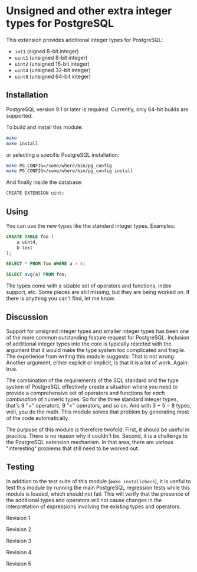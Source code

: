 # Unsigned and other extra integer types for PostgreSQL

This extension provides additional integer types for PostgreSQL:

- `int1` (signed 8-bit integer)
- `uint1` (unsigned 8-bit integer)
- `uint2` (unsigned 16-bit integer)
- `uint4` (unsigned 32-bit integer)
- `uint8` (unsigned 64-bit integer)

## Installation

PostgreSQL version 9.1 or later is required.  Currently, only 64-bit
builds are supported.

To build and install this module:
```sh
make
make install
```

or selecting a specific PostgreSQL installation:
```sh
make PG_CONFIG=/some/where/bin/pg_config
make PG_CONFIG=/some/where/bin/pg_config install
```

And finally inside the database:
```sh
CREATE EXTENSION uint;
```

## Using

You can use the new types like the standard integer types.  Examples:

```sql
CREATE TABLE foo (
    a uint4,
    b text
);

SELECT * FROM foo WHERE a > 4;

SELECT avg(a) FROM foo;
```

The types come with a sizable set of operators and functions, index
support, etc.  Some pieces are still missing, but they are being
worked on.  If there is anything you can't find, let me know.

## Discussion

Support for unsigned integer types and smaller integer types has been
one of the more common outstanding feature request for PostgreSQL.
Inclusion of additional integer types into the core is typically
rejected with the argument that it would make the type system too
complicated and fragile.  The experience from writing this module
suggests: That is not wrong.  Another argument, either explicit or
implicit, is that it is a lot of work.  Again: true.

The combination of the requirements of the SQL standard and the type
system of PostgreSQL effectively create a situation where you need to
provide a comprehensive set of operators and functions for *each
combination* of numeric types.  So for the three standard integer
types, that's 9 "+" operators, 9 "<" operators, and so on.  And with
3 + 5 = 8 types, well, you do the math.  This module solves that
problem by generating most of the code automatically.

The purpose of this module is therefore twofold: First, it should be
useful in practice.  There is no reason why it couldn't be.  Second,
it is a challenge to the PostgreSQL extension mechanism.  In that
area, there are various "interesting" problems that still need to be
worked out.

## Testing

In addition to the test suite of this module (`make installcheck`), it
is useful to test this module by running the main PostgreSQL
regression tests while this module is loaded, which should not fail.
This will verify that the presence of the additional types and
operators will not cause changes in the interpretation of expressions
involving the existing types and operators.

Revision 1

Revision 2

Revision 3

Revision 4

Revision 5

